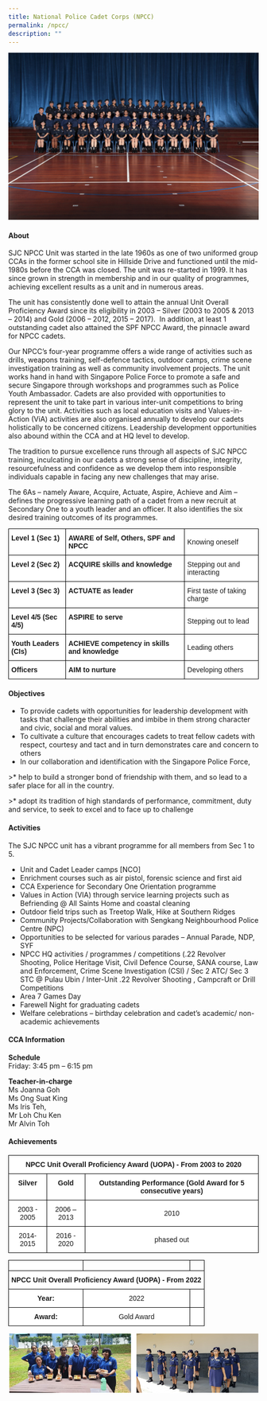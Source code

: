 ```yaml
---
title: National Police Cadet Corps (NPCC)
permalink: /npcc/
description: ""
---
```

![](/images/CCA/2023/national%20police%20cadet%20corps.jpg)

#### **About**


SJC NPCC Unit was started in the late 1960s as one of two uniformed group CCAs in the former school site in Hillside Drive and functioned until the mid-1980s before the CCA was closed. The unit was re-started in 1999. It has since grown in strength in membership and in our quality of programmes, achieving excellent results as a unit and in numerous areas.

  

The unit has consistently done well to attain the annual Unit Overall Proficiency Award since its eligibility in 2003 – Silver (2003 to 2005 &amp; 2013 – 2014) and Gold (2006 – 2012, 2015 – 2017).&nbsp; In addition, at least 1 outstanding cadet also attained the SPF NPCC Award, the pinnacle award for NPCC cadets.

  

Our NPCC’s four-year programme offers a wide range of activities such as drills, weapons training, self-defence tactics, outdoor camps, crime scene investigation training as well as community involvement projects. The unit works hand in hand with Singapore Police Force to promote a safe and secure Singapore through workshops and programmes such as Police Youth Ambassador. Cadets are also provided with opportunities to represent the unit to take part in various inter-unit competitions to bring glory to the unit. Activities such as local education visits and Values-in-Action (ViA) activities are also organised annually to develop our cadets holistically to be concerned citizens. Leadership development opportunities also abound within the CCA and at HQ level to develop.

  

The tradition to pursue excellence runs through all aspects of SJC NPCC training, inculcating in our cadets a strong sense of discipline, integrity, resourcefulness and confidence as we develop them into responsible individuals capable in facing any new challenges that may arise.

  

The 6As – namely Aware, Acquire, Actuate, Aspire, Achieve and Aim – defines the progressive learning path of a cadet from a new recruit at Secondary One to a youth leader and an officer. It also identifies the six desired training outcomes of its programmes.

  

<style type="text/css">
.tg  {border-collapse:collapse;border-spacing:0;}
.tg td{border-color:black;border-style:solid;border-width:1px;font-family:Arial, sans-serif;font-size:14px;
  overflow:hidden;padding:10px 5px;word-break:normal;}
.tg th{border-color:black;border-style:solid;border-width:1px;font-family:Arial, sans-serif;font-size:14px;
  font-weight:normal;overflow:hidden;padding:10px 5px;word-break:normal;}
.tg .tg-dgl5{background-color:#FFF;font-weight:bold;text-align:left;vertical-align:top}
.tg .tg-zr06{background-color:#FFF;text-align:left;vertical-align:middle}
</style>
<table class="tg">
<thead>
  <tr>
    <th class="tg-dgl5">Level 1 (Sec 1)<br></th>
    <th class="tg-dgl5">AWARE of Self, Others, SPF and NPCC<br></th>
    <th class="tg-zr06">Knowing oneself<br></th>
  </tr>
</thead>
<tbody>
  <tr>
    <td class="tg-dgl5">Level 2 (Sec 2)<br></td>
    <td class="tg-dgl5">ACQUIRE skills and knowledge<br></td>
    <td class="tg-zr06">Stepping out and interacting<br></td>
  </tr>
  <tr>
    <td class="tg-dgl5">Level 3 (Sec 3)<br></td>
    <td class="tg-dgl5">ACTUATE as leader<br></td>
    <td class="tg-zr06">First taste of taking charge<br></td>
  </tr>
  <tr>
    <td class="tg-dgl5">Level 4/5 (Sec 4/5)<br></td>
    <td class="tg-dgl5">ASPIRE to serve<br></td>
    <td class="tg-zr06">Stepping out to lead<br></td>
  </tr>
  <tr>
    <td class="tg-dgl5">Youth Leaders (CIs)<br></td>
    <td class="tg-dgl5">ACHIEVE competency in skills and knowledge<br></td>
    <td class="tg-zr06">Leading others<br></td>
  </tr>
  <tr>
    <td class="tg-dgl5">Officers<br></td>
    <td class="tg-dgl5">AIM to nurture<br></td>
    <td class="tg-zr06">Developing others</td>
  </tr>
</tbody>
</table>

#### **Objectives**


*   To provide cadets with opportunities for leadership development with tasks that challenge their abilities and imbibe in them strong character and civic, social and moral values.
*   To cultivate a culture that encourages cadets to treat fellow cadets with respect, courtesy and tact and in turn demonstrates care and concern to others
*   In our collaboration and identification with the Singapore Police Force,

&gt;*   help to build a stronger bond of friendship with them, and so lead to a safer place for all in the country.

&gt;*   adopt its tradition of high standards of performance, commitment, duty and service, to seek to excel and to face up to challenge

#### **Activities**


The SJC NPCC unit has a vibrant programme for all members from Sec 1 to 5.

*   Unit and Cadet Leader camps \[NCO\]
*   Enrichment courses such as air pistol, forensic science and first aid
*   CCA Experience for Secondary One Orientation programme
*   Values in Action (VIA) through service learning projects such as Befriending @ All Saints Home and coastal cleaning
*   Outdoor field trips such as Treetop Walk, Hike at Southern Ridges
*   Community Projects/Collaboration with Sengkang Neighbourhood Police Centre (NPC)
*   Opportunities to be selected for various parades – Annual Parade, NDP, SYF
*   NPCC HQ activities / programmes / competitions (.22 Revolver Shooting, Police Heritage Visit, Civil Defence Course, SANA course, Law and Enforcement, Crime Scene Investigation (CSI) / Sec 2 ATC/ Sec 3 STC @ Pulau Ubin / Inter-Unit .22 Revolver Shooting , Campcraft or Drill Competitions
*   Area 7 Games Day
*   Farewell Night for graduating cadets
*   Welfare celebrations – birthday celebration and cadet’s academic/ non-academic achievements

#### **CCA Information**

**Schedule**        
<br>Friday: 3:45 pm – 6:15 pm<br>

**Teacher-in-charge**
<br>Ms Joanna Goh<br> Ms Ong Suat King<br>Ms Iris Teh,<br>Mr Loh Chu Ken<br>Mr Alvin Toh<br>

#### **Achievements**


<style type="text/css">
.tg  {border-collapse:collapse;border-spacing:0;}
.tg td{border-color:black;border-style:solid;border-width:1px;font-family:Arial, sans-serif;font-size:14px;
  overflow:hidden;padding:10px 5px;word-break:normal;}
.tg th{border-color:black;border-style:solid;border-width:1px;font-family:Arial, sans-serif;font-size:14px;
  font-weight:normal;overflow:hidden;padding:10px 5px;word-break:normal;}
.tg .tg-9hzb{background-color:#FFF;font-weight:bold;text-align:center;vertical-align:top}
.tg .tg-f4yw{background-color:#FFF;text-align:center;vertical-align:middle}
</style>
<table class="tg">
<thead>
  <tr>
    <th class="tg-9hzb" colspan="3">NPCC Unit Overall Proficiency Award (UOPA) - From 2003 to 2020<br></th>
  </tr>
</thead>
<tbody>
  <tr>
    <td class="tg-9hzb">Silver<br></td>
    <td class="tg-9hzb">Gold<br></td>
    <td class="tg-9hzb">Outstanding Performance (Gold Award for 5 consecutive years)<br></td>
  </tr>
  <tr>
    <td class="tg-f4yw">2003 - 2005<br></td>
    <td class="tg-f4yw">2006 – 2013<br></td>
    <td class="tg-f4yw">2010<br></td>
  </tr>
  <tr>
    <td class="tg-f4yw">2014- 2015<br></td>
    <td class="tg-f4yw">2016 - 2020<br></td>
    <td class="tg-f4yw">phased out</td>
  </tr>
</tbody>
</table>
  

<style type="text/css">
.tg  {border-collapse:collapse;border-spacing:0;}
.tg td{border-color:black;border-style:solid;border-width:1px;font-family:Arial, sans-serif;font-size:14px;
  overflow:hidden;padding:10px 5px;word-break:normal;}
.tg th{border-color:black;border-style:solid;border-width:1px;font-family:Arial, sans-serif;font-size:14px;
  font-weight:normal;overflow:hidden;padding:10px 5px;word-break:normal;}
.tg .tg-f4yw{background-color:#FFF;text-align:center;vertical-align:middle}
.tg .tg-0lax{text-align:left;vertical-align:top}
.tg .tg-9hzb{background-color:#FFF;font-weight:bold;text-align:center;vertical-align:top}
.tg .tg-7yig{background-color:#FFF;text-align:center;vertical-align:top}
</style>
<table class="tg">
<thead>
  <tr>
    <th class="tg-f4yw"></th>
    <th class="tg-0lax"></th>
    <th class="tg-0lax"></th>
  </tr>
</thead>
<tbody>
  <tr>
    <td class="tg-9hzb" colspan="3">NPCC Unit Overall Proficiency Award (UOPA) - From 2022<br></td>
  </tr>
  <tr>
    <td class="tg-9hzb">Year:<br></td>
    <td class="tg-f4yw">2022<br></td>
    <td class="tg-7yig"></td>
  </tr>
  <tr>
    <td class="tg-9hzb">Award:<br></td>
    <td class="tg-f4yw">Gold Award<br></td>
    <td class="tg-7yig"></td>
  </tr>
</tbody>
</table>
 
![](/images/CCA/Uniformed%20Groups/National%20Police%20Cadet%20Corps/N2.png)